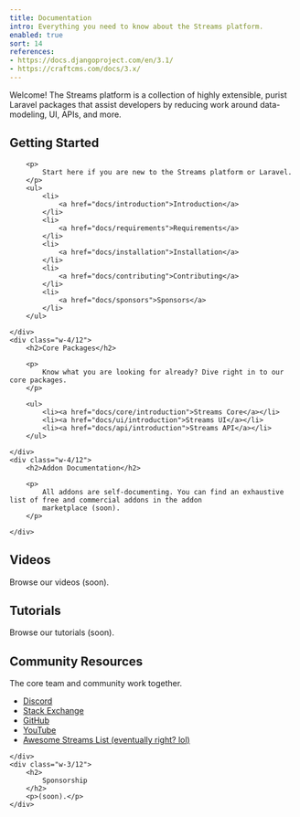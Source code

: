 ```yaml
---
title: Documentation
intro: Everything you need to know about the Streams platform.
enabled: true
sort: 14
references:
- https://docs.djangoproject.com/en/3.1/
- https://craftcms.com/docs/3.x/
---
```


<div class="flex flex-wrap">
    <div class="w-12/12 mx-auto text-center">
        <p>Welcome! The Streams platform is a collection of highly extensible, purist Laravel packages that assist
            developers by
            reducing work around data-modeling, UI, APIs, and more.</p>
    </div>
</div>

<div class="flex flex-wrap">
    <div class="w-4/12">
        <h2>Getting Started</h2>

        <p>
            Start here if you are new to the Streams platform or Laravel.
        </p>
        <ul>
            <li>
                <a href="docs/introduction">Introduction</a>
            </li>
            <li>
                <a href="docs/requirements">Requirements</a>
            </li>
            <li>
                <a href="docs/installation">Installation</a>
            </li>
            <li>
                <a href="docs/contributing">Contributing</a>
            </li>
            <li>
                <a href="docs/sponsors">Sponsors</a>
            </li>
        </ul>

    </div>
    <div class="w-4/12">
        <h2>Core Packages</h2>

        <p>
            Know what you are looking for already? Dive right in to our core packages.
        </p>

        <ul>
            <li><a href="docs/core/introduction">Streams Core</a></li>
            <li><a href="docs/ui/introduction">Streams UI</a></li>
            <li><a href="docs/api/introduction">Streams API</a></li>
        </ul>

    </div>
    <div class="w-4/12">
        <h2>Addon Documentation</h2>

        <p>
            All addons are self-documenting. You can find an exhaustive list of free and commercial addons in the addon
            marketplace (soon).
        </p>
        
    </div>
</div>

<div class="flex flex-wrap">
    <div class="w-3/12">
        <h2>
            Videos
        </h2>
        <p>
            Browse our videos (soon).
        </p>
    </div>
    <div class="w-3/12">
        <h2>
            Tutorials
        </h2>
        <p>
            Browse our tutorials (soon).
        </p>
    </div>
    <div class="w-3/12">
        <h2>
            Community Resources
        </h2>    
        <p>
            The core team and community work together.
        </p>
        <ul>
            <li><a href="https://discord.gg/vhz8NZC">Discord</a></li>
            <li><a href="https://stackoverflow.com/search?q=laravel+streams">Stack Exchange</a></li>
            <li><a href="https://github.com/anomalylabs">GitHub</a></li>
            <li><a href="https://www.youtube.com/user/AIWebSystems">YouTube</a></li>
            <li><a href="">Awesome Streams List (eventually right? lol)</a></li>
        </ul>
        
    </div>
    <div class="w-3/12">
        <h2>
            Sponsorship
        </h2>
        <p>(soon).</p>
    </div>
</div>













